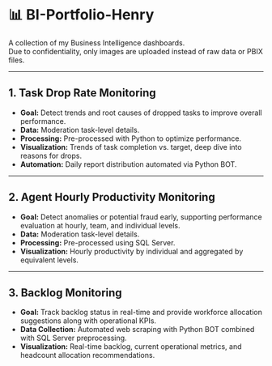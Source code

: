 # 📊 BI-Portfolio-Henry
A collection of my Business Intelligence dashboards.  
Due to confidentiality, only images are uploaded instead of raw data or PBIX files.  

---

## 1. Task Drop Rate Monitoring
- **Goal:** Detect trends and root causes of dropped tasks to improve overall performance.  
- **Data:** Moderation task-level details.  
- **Processing:** Pre-processed with Python to optimize performance.  
- **Visualization:** Trends of task completion vs. target, deep dive into reasons for drops.  
- **Automation:** Daily report distribution automated via Python BOT.  

---

## 2. Agent Hourly Productivity Monitoring
- **Goal:** Detect anomalies or potential fraud early, supporting performance evaluation at hourly, team, and individual levels.  
- **Data:** Moderation task-level details.  
- **Processing:** Pre-processed using SQL Server.  
- **Visualization:** Hourly productivity by individual and aggregated by equivalent levels.  

---

## 3. Backlog Monitoring
- **Goal:** Track backlog status in real-time and provide workforce allocation suggestions along with operational KPIs.  
- **Data Collection:** Automated web scraping with Python BOT combined with SQL Server preprocessing.  
- **Visualization:** Real-time backlog, current operational metrics, and headcount allocation recommendations.  
